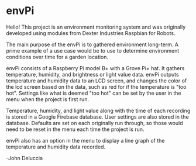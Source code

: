 # envPi
Hello! 
This project is an environment monitoring system and 
was originally developed using modules from Dexter Industries Raspbian for Robots.

The main purpose of the envPi is to gathered environment long-term.
A prime example of a use case would be to use to determine environment conditions over time for a garden location. 

envPi consists of a Raspberry Pi model B+ with a Grove Pi+ hat. It gathers temperature, humidity, and brightness or light value data.
envPi outputs temperature and humidity data to an LCD screen, and changes the color of the lcd screen based on 
the data, such as red for if the temperature is "too hot". Settings like what is deemed "too hot" can be set by the user in the menu when the
project is first run.

Temperature, humidity, and light value along with the time of each recording is stored in a Google Firebase database. User settings are also
stored in the database. Defaults are set on each originally run through, so those would need to be reset in the menu each time the project is run.

envPi also has an option in the menu to display a line graph of the temperature and humidity data recorded.

-John Deluccia
